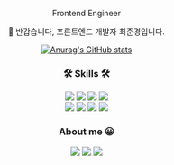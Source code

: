 <div align="center">
<p align="center"> Frontend Engineer </p>
<p align="center">👋 반갑습니다, 프론트엔드 개발자 최준경입니다. </p>

[![Anurag's GitHub stats](https://github-readme-stats.vercel.app/api?username=choejoonkyung)](https://github.com/choejoonkyung)

<h3 align="center">🛠 Skills 🛠</h3>
<p align="center">
    <img src="https://img.shields.io/badge/TypeScript-3178C6?style=flat-square&logo=TypeScript&logoColor=white"/>
    <img src="https://img.shields.io/badge/Javascript-ffb13b?style=flat-square&logo=javascript&logoColor=white"/>
    <img src="https://img.shields.io/badge/HTML-E34F26?style=flat-square&logo=HTML5&logoColor=white"/>
    <img src="https://img.shields.io/badge/CSS-1572B6?style=flat-square&logo=css3&logoColor=white"/><br/>
    <img src="https://img.shields.io/badge/React-61DAFB?style=flat-square&logo=React&logoColor=black"/>
    <img src="https://img.shields.io/badge/Next-000000?style=flat-square&logo=Next.js&logoColor=white"/>
    <img src="https://img.shields.io/badge/Webpack-8DD6F9?style=flat-square&logo=Webpack&logoColor=white"/>
    <img src="https://img.shields.io/badge/Babel-F9DC3E?style=flat-square&logo=Babel&logoColor=white"/>
<!--     <img src="https://img.shields.io/badge/Jest-C21325?style=flat-square&logo=Jest&logoColor=white"/>
    <img src="https://img.shields.io/badge/Testing Library-E33332?style=flat-square&logo=Testing Library&logoColor=white"/> -->
    <br/>
</p>

<h3 align="center"> About me 😀  </h3>
<p align="center">
  <a href="https://varletc0nst.tistory.com" target="_blank"><img src="https://img.shields.io/badge/Blog-ff5544?style=flat-square&logo=Blogger&logoColor=white&link=https://varletc0nst.tistory.com"/></a>
  <a href="mailto:choejunkyung@gmail.com"><img src="https://img.shields.io/badge/Gmail-4285F4?style=flat-square&logo=Gmail&logoColor=white&link=choejunkyung@gmail.com"/></a>
 <a href="https://choejoonkyung.github.io/portfolio" target="_blank"><img src="https://img.shields.io/badge/이력서-8CA1AF?style=flat-square&logo=ReadtheDocs&logoColor=white&link=https://choejoonkyung.github.io/portfolio/"/></a>
</p>
